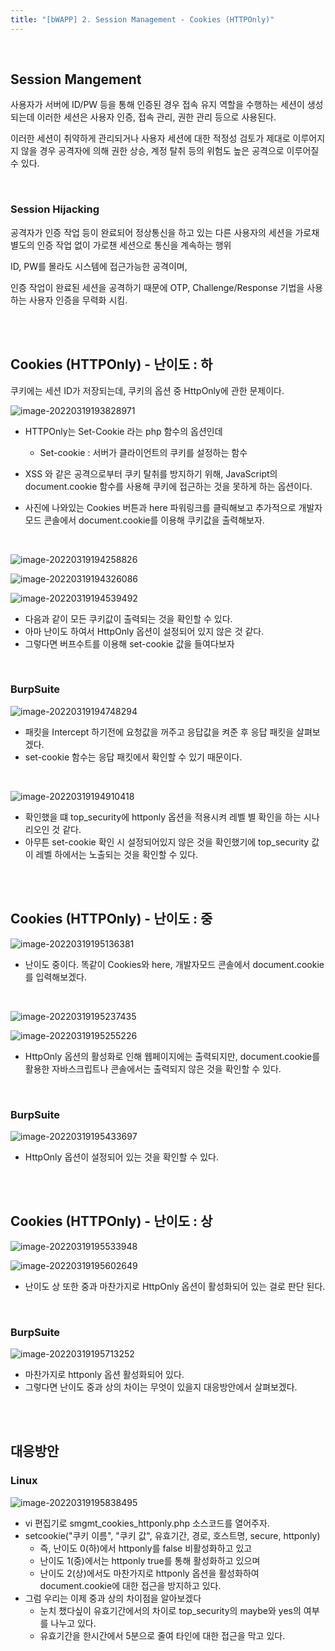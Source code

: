 ```yaml
---
title: "[bWAPP] 2. Session Management - Cookies (HTTPOnly)"
---
```


<br>

## Session Mangement

사용자가 서버에 ID/PW 등을 통해 인증된 경우 접속 유지 역할을 수행하는 세션이 생성되는데 이러한 세션은 사용자 인증, 접속 관리, 권한 관리 등으로 사용된다.

이러한 세션이 취약하게 관리되거나 사용자 세션에 대한 적정성 검토가 제대로 이루어지지 않을 경우 공격자에 의해 권한 상승, 계정 탈취 등의 위험도 높은 공격으로 이루어질 수 있다.

<br>

### Session Hijacking

공격자가 인증 작업 등이 완료되어 정상통신을 하고 있는 다른 사용자의 세션을 가로채 별도의 인증 작업 없이 가로챈 세션으로 통신을 계속하는 행위

ID, PW를 몰라도 시스템에 접근가능한 공격이며,

인증 작업이 완료된 세션을 공격하기 때문에 OTP, Challenge/Response 기법을 사용하는 사용자 인증을 무력화 시킴.

<br>

<br>

## Cookies (HTTPOnly) - 난이도 : 하

쿠키에는 세션 ID가 저장되는데, 쿠키의 옵션 중 HttpOnly에 관한 문제이다.

![image-20220319193828971](https://raw.githubusercontent.com/EONION-TH3DB/image_repo/main/img/image-20220319193828971.png)

- HTTPOnly는 Set-Cookie 라는 php 함수의 옵션인데
  - Set-cookie : 서버가 클라이언트의 쿠키를 설정하는 함수
- XSS 와 같은 공격으로부터 쿠키 탈취를 방지하기 위해, JavaScript의 document.cookie 함수를 사용해 쿠키에 접근하는 것을 못하게 하는 옵션이다.

- 사진에 나와있는 Cookies 버튼과 here 파워링크를 클릭해보고 추가적으로 개발자모드 콘솔에서 document.cookie를 이용해 쿠키값을 출력해보자.

<br>

![image-20220319194258826](https://raw.githubusercontent.com/EONION-TH3DB/image_repo/main/img/image-20220319194258826.png)

![image-20220319194326086](https://raw.githubusercontent.com/EONION-TH3DB/image_repo/main/img/image-20220319194326086.png)

![image-20220319194539492](https://raw.githubusercontent.com/EONION-TH3DB/image_repo/main/img/image-20220319194539492.png)

- 다음과 같이 모든 쿠키값이 출력되는 것을 확인할 수 있다.
- 아마 난이도 하여서 HttpOnly 옵션이 설정되어 있지 않은 것 같다.
- 그렇다면 버프수트를 이용해 set-cookie 값을 들여다보자

<br>

### BurpSuite

![image-20220319194748294](https://raw.githubusercontent.com/EONION-TH3DB/image_repo/main/img/image-20220319194748294.png)

- 패킷을 Intercept 하기전에 요청값을 꺼주고 응답값을 켜준 후 응답 패킷을 살펴보겠다.
- set-cookie 함수는 응답 패킷에서 확인할 수 있기 때문이다.

<br>

![image-20220319194910418](https://raw.githubusercontent.com/EONION-TH3DB/image_repo/main/img/image-20220319194910418.png)

- 확인했을 떄 top_security에 httponly 옵션을 적용시켜 레벨 별 확인을 하는 시나리오인 것 같다.
- 아무튼 set-cookie 확인 시 설정되어있지 않은 것을 확인했기에 top_security 값이 레벨 하에서는 노출되는 것을 확인할 수 있다.

<br>

<br>

## Cookies (HTTPOnly) - 난이도 : 중

![image-20220319195136381](https://raw.githubusercontent.com/EONION-TH3DB/image_repo/main/img/image-20220319195136381.png)

- 난이도 중이다. 똑같이 Cookies와 here, 개발자모드 콘솔에서 document.cookie를 입력해보겠다.

<br>

![image-20220319195237435](https://raw.githubusercontent.com/EONION-TH3DB/image_repo/main/img/image-20220319195237435.png)

![image-20220319195255226](https://raw.githubusercontent.com/EONION-TH3DB/image_repo/main/img/image-20220319195255226.png)

- HttpOnly 옵션의 활성화로 인해 웹페이지에는 출력되지만, document.cookie를 활용한 자바스크립트나 콘솔에서는 출력되지 않은 것을 확인할 수 있다.

<br>

### BurpSuite

![image-20220319195433697](https://raw.githubusercontent.com/EONION-TH3DB/image_repo/main/img/image-20220319195433697.png)

- HttpOnly 옵션이 설정되어 있는 것을 확인할 수 있다.

<br>

<br>

## Cookies (HTTPOnly) - 난이도 : 상

![image-20220319195533948](https://raw.githubusercontent.com/EONION-TH3DB/image_repo/main/img/image-20220319195533948.png)

![image-20220319195602649](https://raw.githubusercontent.com/EONION-TH3DB/image_repo/main/img/image-20220319195602649.png)

- 난이도 상 또한 중과 마찬가지로 HttpOnly 옵션이 활성화되어 있는 걸로 판단 된다.

<br>

### BurpSuite

![image-20220319195713252](https://raw.githubusercontent.com/EONION-TH3DB/image_repo/main/img/image-20220319195713252.png)

- 마찬가지로 httponly 옵션 활성화되어 있다.
- 그렇다면 난이도 중과 상의 차이는 무엇이 있을지 대응방안에서 살펴보겠다.

<br>

<br>

## 대응방안

### Linux

![image-20220319195838495](https://raw.githubusercontent.com/EONION-TH3DB/image_repo/main/img/image-20220319195838495.png)

- vi 편집기로 smgmt_cookies_httponly.php 소스코드를 열어주자.
- setcookie("쿠키 이름", "쿠키 값", 유효기간, 경로, 호스트명, secure, httponly)
  - 즉, 난이도 0(하)에서 httponly를 false 비활성화하고 있고
  - 난이도 1(중)에서는 httponly true를 통해 활성화하고 있으며
  - 난이도 2(상)에서도 마찬가지로 httponly 옵션을 활성화하여 document.cookie에 대한 접근을 방지하고 있다.
- 그럼 우리는 이제 중과 상의 차이점을 알아보겠다
  - 눈치 챘다싶이 유효기간에서의 차이로 top_security의 maybe와 yes의 여부를 나누고 있다.
  - 유효기간을 한시간에서 5분으로 줄여 타인에 대한 접근을 막고 있다.